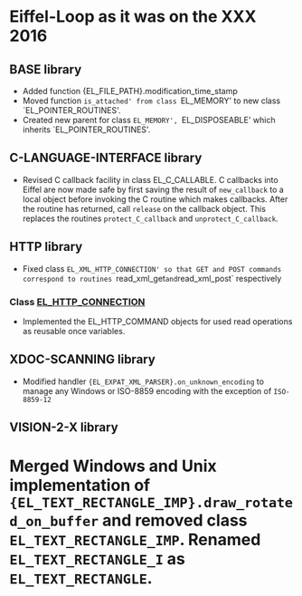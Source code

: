 # Eiffel-Loop as it was on the XXX 2016

## BASE library
* Added function {EL_FILE_PATH}.modification_time_stamp
* Moved function `is_attached' from class `EL_MEMORY' to new class `EL_POINTER_ROUTINES'.
* Created new parent for class `EL_MEMORY', `EL_DISPOSEABLE' which inherits `EL_POINTER_ROUTINES'.

## C-LANGUAGE-INTERFACE library

* Revised C callback facility in class EL_C_CALLABLE. C callbacks into Eiffel are now made safe by first saving the result of `new_callback` to a local object before invoking the C routine which makes callbacks. After the routine has returned, call `release` on the callback object. This replaces the routines `protect_C_callback` and `unprotect_C_callback`.

## HTTP library

* Fixed class `EL_XML_HTTP_CONNECTION' so that GET and POST commands correspond to routines `read_xml_get` and `read_xml_post` respectively

### Class [EL_HTTP_CONNECTION](http://www.eiffel-loop.com/library/network/protocol/http/class-index.html#EL_HTTP_CONNECTION)

* Implemented the EL_HTTP_COMMAND objects for used read operations as reusable once variables.

## XDOC-SCANNING library

* Modified handler `{EL_EXPAT_XML_PARSER}.on_unknown_encoding` to manage any Windows or ISO-8859 encoding with the exception of `ISO-8859-12`

## VISION-2-X library

# Merged Windows and Unix implementation of `{EL_TEXT_RECTANGLE_IMP}.draw_rotated_on_buffer` and removed class `EL_TEXT_RECTANGLE_IMP`. Renamed `EL_TEXT_RECTANGLE_I` as `EL_TEXT_RECTANGLE`.
